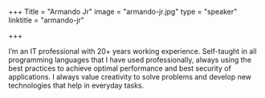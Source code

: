 +++
Title = "Armando Jr"
image = "armando-jr.jpg"
type = "speaker"
linktitle = "armando-jr"

+++

I’m an IT professional with 20+ years working experience. Self-taught in all programming languages that I have used professionally, always using the best practices to achieve optimal performance and best security of applications. I always value creativity to solve problems and develop new technologies that help in everyday tasks.